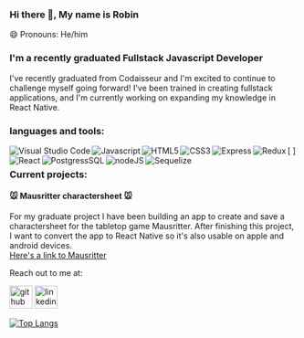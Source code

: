 ### Hi there 👋, My name is Robin
😄 Pronouns: He/him 

### I'm a recently graduated Fullstack Javascript Developer


I've recently graduated from Codaisseur and I'm excited to continue to challenge myself going forward! I've been trained in creating fullstack applications, and I'm currently working on expanding my knowledge in React Native.




### languages and tools: 

[<img align="left" alt="Visual Studio Code" src="https://img.shields.io/badge/Visual%20Studio%20Code-blue?style=flat&logo=visualstudiocode" />
<img align="left" alt="Javascript" src="https://img.shields.io/badge/JavaScript-yellow?style=flat&logo=javascript" />
<img align="left" alt="HTML5" src="https://img.shields.io/badge/HTML-red?style=flat&logo=HTML5" />
<img align="left" alt="CSS3" src="https://img.shields.io/badge/CSS-blue?style=flat&logo=css3" />
<img align="left" alt="Express" src="https://img.shields.io/badge/Express-black?style=flat&logo=Express" />
<img align="left" alt="Redux" src="https://img.shields.io/badge/Redux-grey?style=flat&logo=Redux" />
<img align="left" alt="React" src="https://img.shields.io/badge/React-grey?style=flat&logo=React" />
<img align="left" alt="PostgressSQL" src="https://img.shields.io/badge/PostgressSQL-9cf?style=flat&logo=postgresql" />
<img align="left" alt="nodeJS" src="https://img.shields.io/badge/Node.Js-brightgreen?style=flat&logo=nodedotjs" />
<img align="left" alt="Sequelize" src="https://img.shields.io/badge/Sequelize-brightgreen?style=flat&logo=sequelize" />]
<br />
### Current projects:

#### 🐭 Mausritter charactersheet :mouse:

For my graduate project I have been building an app to create and save a charactersheet for the tabletop game Mausritter. After finishing this project, I want to convert the app to React Native so it's also usable on apple and android devices. 
<br/>
[Here's a link to Mausritter](https://mausritter.com/)


Reach out to me at: 

[<img src='https://cdn.jsdelivr.net/npm/simple-icons@3.0.1/icons/github.svg' alt='github' height='40'>](https://github.com/Itsapon)  [<img src='https://cdn.jsdelivr.net/npm/simple-icons@3.0.1/icons/linkedin.svg' alt='linkedin' height='40'>](https://www.linkedin.com/in/robin-mier/)  

[![Top Langs](https://github-readme-stats.vercel.app/api/top-langs/?username=Itsapon)](https://github.com/anuraghazra/github-readme-stats)



<!--
**Itsapon/Itsapon** is a ✨ _special_ ✨ repository because its `README.md` (this file) appears on your GitHub profile.

Here are some ideas to get you started:

- 🔭 I’m currently working on ...
- 🌱 I’m currently learning ...
- 👯 I’m looking to collaborate on ...
- 🤔 I’m looking for help with ...
- 💬 Ask me about ...
- 📫 How to reach me: ...
- 😄 Pronouns: ...
- ⚡ Fun fact: ...
-->
